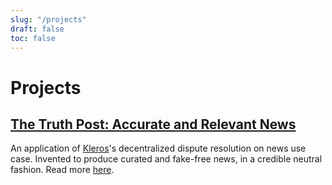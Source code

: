 ```yaml
---
slug: "/projects"
draft: false
toc: false
---
```


# Projects

## [The Truth Post: Accurate and Relevant News](/projects/the-truth-post)

An application of [Kleros](https://kleros.io)'s decentralized dispute resolution on news use case. Invented to produce curated and 
fake-free 
news, in a credible neutral fashion. Read 
more [here](/projects/the-truth-post).
